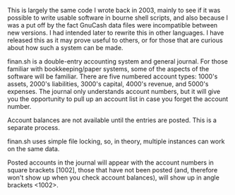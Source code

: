 This is largely the same code I wrote back in 2003, mainly
to see if it was possible to write usable software in bourne
shell scripts, and also because I was a put off by the fact
GnuCash data files were incompatible between new versions.  I had
intended later to rewrite this in other languages. I have
released this as it may prove useful to others, or for those that
are curious about how such a system can be made.

finan.sh is a double-entry accounting system and general journal.
For those familiar with bookkeeping/paper systems, some of the 
aspects of the software will be familiar. There are five numbered
account types: 1000's assets, 2000's liabilities, 3000's capital,
4000's revenue, and 5000's expenses. The journal only understands
account numbers, but it will give you the opportunity to pull up
an account list in case you forget the account number.

Account balances are not available until the entries are posted.
This is a separate process.

finan.sh uses simple file locking, so, in theory, multiple
instances can work on the same data.

Posted accounts in the journal will appear with the account numbers
in square brackets [1002], those that have not been posted (and, therefore
won't show up when you check account balances), will show up in angle
brackets <1002>. 


